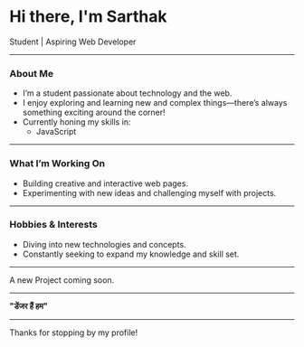# Hi there, I'm Sarthak

Student | Aspiring Web Developer

---

### About Me

- I’m a student passionate about technology and the web.
- I enjoy exploring and learning new and complex things—there’s always something exciting around the corner!
- Currently honing my skills in:
  - JavaScript

---

### What I’m Working On

- Building creative and interactive web pages.
- Experimenting with new ideas and challenging myself with projects.

---

### Hobbies & Interests

- Diving into new technologies and concepts.
- Constantly seeking to expand my knowledge and skill set.

---

A new Project coming soon.

---
**"डेंजर हैं हम"**

---

Thanks for stopping by my profile!
